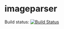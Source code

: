 # imageparser

Build status:
[![Build Status](https://travis-ci.org/Miroshinsv/imageparser.svg?branch=master)](https://travis-ci.org/Miroshinsv/imageparser)
